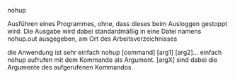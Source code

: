 nohup

Ausführen eines Programmes, ohne, dass dieses beim Ausloggen gestoppt wird.
Die Ausgabe wird dabei standardmäßig in eine Datei namens nohup.out ausgegeben, am Ort des Arbeitsverzeichnisses

die Anwendung ist sehr einfach nohup [command] [arg1] [arg2]...
einfach nohup aufrufen mit dem Kommando als Argument. [argX] sind dabei die Argumente des aufgerufenen Kommandos
